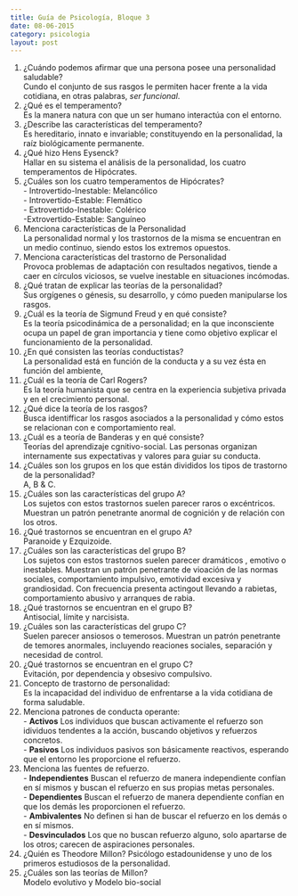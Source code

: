 ```yaml
---
title: Guía de Psicología, Bloque 3
date: 08-06-2015
category: psicologia
layout: post
---
```


1. ¿Cuándo podemos afirmar que una persona posee una personalidad saludable? <br> Cundo el conjunto de sus rasgos le permiten hacer frente a la vida cotidiana, en otras palabras, *ser funcional*.
2. ¿Qué es el temperamento? <br> Es la manera natura con que un ser humano interactúa con el entorno.
3. ¿Describe las características del temperamento? <br> Es hereditario, innato e invariable; constituyendo en la personalidad, la raíz biológicamente permanente.
4. ¿Qué hizo Hens Eysenck? <br> Hallar en su sistema el análisis de la personalidad, los cuatro temperamentos de Hipócrates.
5. ¿Cuáles son los cuatro temperamentos de Hipócrates? <br>- Introvertido-Inestable: Melancólico <br>- Introvertido-Estable: Flemático <br>- Extrovertido-Inestable: Colérico <br>-Extrovertido-Estable: Sanguíneo
6. Menciona características de la Personalidad <br> La personalidad normal y los trastornos de la misma se encuentran en un medio continuo, siendo estos los extremos opuestos.
7. Menciona características del trastorno de Personalidad <br> Provoca problemas de adaptación con resultados negativos, tiende a caer en círculos viciosos, se vuelve inestable en situaciones incómodas.
8. ¿Qué tratan de explicar las teorías de la personalidad? <br> Sus orgígenes o génesis, su desarrollo, y cómo pueden manipularse los rasgos.
9. ¿Cuál es la teoría de Sigmund Freud y en qué consiste? <br> Es la teoría psicodinámica de a personalidad; en la que inconsciente ocupa un papel de gran importancia y tiene como objetivo explicar el funcionamiento de la personalidad.
10. ¿En qué consisten las teorías conductistas? <br> La personalidad está en función de la conducta y a su vez ésta en función del ambiente,
11. ¿Cuál es la teoría de Carl Rogers? <br> Es la teoría humanista que se centra en la experiencia subjetiva privada y en el crecimiento personal.
12. ¿Qué dice la teoría de los rasgos? <br> Busca identifficar los rasgos asociados a la personalidad y cómo estos se relacionan con e comportamiento real.
13. ¿Cuál es a teoría de Banderas y en qué consiste? <br> Teorías del aprendizaje cgnitivo-social. Las personas organizan internamente sus expectativas y  valores para guiar su conducta.
14. ¿Cuáles son los grupos en los que están divididos los tipos de trastorno de la personalidad? <br> A, B & C.
15. ¿Cuáles son las características del grupo A? <br> Los sujetos con estos trastornos suelen parecer raros o excéntricos. Muestran un patrón penetrante anormal de cognición y de relación con los otros.
16. ¿Qué trastornos se encuentran en el grupo A? <br> Paranoide y Ezquizoide.
17. ¿Cuáles son las características del grupo B? <br> Los sujetos con estos trastornos suelen parecer dramáticos , emotivo o inestables. Muestran un patrón penetrante de vioación de las normas sociales, comportamiento impulsivo, emotividad excesiva y grandiosidad. Con frecuencia presenta actingout llevando a rabietas, comportamiento abusivo y arranques de rabia.
18. ¿Qué trastornos se encuentran en el grupo B? <br> Antisocial, límite y narcisista.
19. ¿Cuáles son las características del grupo C? <br> Suelen parecer ansiosos o temerosos. Muestran un patrón penetrante de temores anormales, incluyendo reaciones sociales, separación y necesidad de control.
20. ¿Qué trastornos se encuentran en el grupo C? <br> Evitación, por dependencia y obsesivo compulsivo.
21. Concepto de trastorno de personalidad: <br> Es la incapacidad del individuo de enfrentarse a la vida cotidiana de forma saludable.
22. Menciona patrones de conducta operante: <br> - __Activos__ Los individuos que buscan activamente el refuerzo son idividuos tendentes a la acción, buscando objetivos y refuerzos concretos. <br> - __Pasivos__ Los individuos pasivos son básicamente reactivos, esperando que el entorno les proporcione el refuerzo.
23. Menciona las fuentes de refuerzo. <br> - __Independientes__ Buscan el refuerzo de manera independiente confían en sí mismos y buscan el refuerzo en sus propias metas personales. <br> - __Dependientes__ Buscan el refuerzo de manera dependiente confían en que los demás les proporcionen el refuerzo. <br> - __Ambivalentes__ No definen si han de buscar el refuerzo en los demás o en sí mismos. <br> - __Desvinculados__ Los que no buscan refuerzo alguno, solo apartarse de los otros; carecen de aspiraciones personales.
24. ¿Quién es Theodore Millon? Psicólogo estadounidense y uno de los primeros estudiosos de la personalidad.
25. ¿Cuáles son las teorías de Millon? <br> Modelo evolutivo y Modelo bio-social
